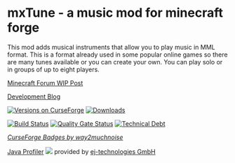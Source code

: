 # mxTune - a music mod for minecraft forge


This mod adds musical instruments that allow you to play music in MML format. This is a format already used in some popular online games so there are many tunes available or you can create your own. You can play solo or in groups of up to eight players.



[Minecraft Forum WIP Post](http://www.minecraftforum.net/forums/mapping-and-modding/minecraft-mods/wip-mods/2679174-mxtune-a-music-mod-that-lets-you-play-mml-files#c1 "mxTune - a music mod that lets you play MML files")

[Development Blog](https://aeronicamods.blogspot.com/ "mxTune - a music mod for minecraft forge")

[![Versions on CurseForge](http://cf.way2muchnoise.eu/versions/245356.svg)](https://minecraft.curseforge.com/projects/mxtune/files)
[![Downloads](http://cf.way2muchnoise.eu/245356.svg)](https://minecraft.curseforge.com/projects/mxtune/files)

[![Build Status](https://api.travis-ci.org/Aeronica/mxTune.svg?branch=1.12)](https://travis-ci.org/Aeronica/mxTune)
[![Quality Gate Status](https://sonarcloud.io/api/project_badges/measure?project=net.aeronica.mods.mxtune%3AmxTune&metric=alert_status)](https://sonarcloud.io/dashboard?id=net.aeronica.mods.mxtune%3AmxTune)
[![Technical Debt](https://sonarcloud.io/api/project_badges/measure?project=net.aeronica.mods.mxtune%3AmxTune&metric=sqale_index)](https://sonarcloud.io/dashboard?id=net.aeronica.mods.mxtune%3AmxTune)

*[CurseForge Badges by way2muchnoise](http://cf.way2muchnoise.eu/)*

[Java Profiler](https://www.ej-technologies.com/products/jprofiler/overview.html) [![](https://www.ej-technologies.com/images/product_banners/jprofiler_large.png)](https://www.ej-technologies.com/products/jprofiler/overview.html) provided by [ej-technologies GmbH](https://www.ej-technologies.com/)